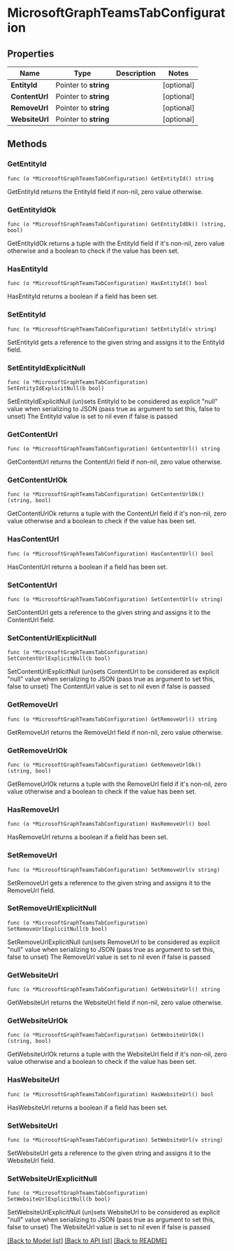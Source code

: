 # MicrosoftGraphTeamsTabConfiguration

## Properties

Name | Type | Description | Notes
------------ | ------------- | ------------- | -------------
**EntityId** | Pointer to **string** |  | [optional] 
**ContentUrl** | Pointer to **string** |  | [optional] 
**RemoveUrl** | Pointer to **string** |  | [optional] 
**WebsiteUrl** | Pointer to **string** |  | [optional] 

## Methods

### GetEntityId

`func (o *MicrosoftGraphTeamsTabConfiguration) GetEntityId() string`

GetEntityId returns the EntityId field if non-nil, zero value otherwise.

### GetEntityIdOk

`func (o *MicrosoftGraphTeamsTabConfiguration) GetEntityIdOk() (string, bool)`

GetEntityIdOk returns a tuple with the EntityId field if it's non-nil, zero value otherwise
and a boolean to check if the value has been set.

### HasEntityId

`func (o *MicrosoftGraphTeamsTabConfiguration) HasEntityId() bool`

HasEntityId returns a boolean if a field has been set.

### SetEntityId

`func (o *MicrosoftGraphTeamsTabConfiguration) SetEntityId(v string)`

SetEntityId gets a reference to the given string and assigns it to the EntityId field.

### SetEntityIdExplicitNull

`func (o *MicrosoftGraphTeamsTabConfiguration) SetEntityIdExplicitNull(b bool)`

SetEntityIdExplicitNull (un)sets EntityId to be considered as explicit "null" value
when serializing to JSON (pass true as argument to set this, false to unset)
The EntityId value is set to nil even if false is passed
### GetContentUrl

`func (o *MicrosoftGraphTeamsTabConfiguration) GetContentUrl() string`

GetContentUrl returns the ContentUrl field if non-nil, zero value otherwise.

### GetContentUrlOk

`func (o *MicrosoftGraphTeamsTabConfiguration) GetContentUrlOk() (string, bool)`

GetContentUrlOk returns a tuple with the ContentUrl field if it's non-nil, zero value otherwise
and a boolean to check if the value has been set.

### HasContentUrl

`func (o *MicrosoftGraphTeamsTabConfiguration) HasContentUrl() bool`

HasContentUrl returns a boolean if a field has been set.

### SetContentUrl

`func (o *MicrosoftGraphTeamsTabConfiguration) SetContentUrl(v string)`

SetContentUrl gets a reference to the given string and assigns it to the ContentUrl field.

### SetContentUrlExplicitNull

`func (o *MicrosoftGraphTeamsTabConfiguration) SetContentUrlExplicitNull(b bool)`

SetContentUrlExplicitNull (un)sets ContentUrl to be considered as explicit "null" value
when serializing to JSON (pass true as argument to set this, false to unset)
The ContentUrl value is set to nil even if false is passed
### GetRemoveUrl

`func (o *MicrosoftGraphTeamsTabConfiguration) GetRemoveUrl() string`

GetRemoveUrl returns the RemoveUrl field if non-nil, zero value otherwise.

### GetRemoveUrlOk

`func (o *MicrosoftGraphTeamsTabConfiguration) GetRemoveUrlOk() (string, bool)`

GetRemoveUrlOk returns a tuple with the RemoveUrl field if it's non-nil, zero value otherwise
and a boolean to check if the value has been set.

### HasRemoveUrl

`func (o *MicrosoftGraphTeamsTabConfiguration) HasRemoveUrl() bool`

HasRemoveUrl returns a boolean if a field has been set.

### SetRemoveUrl

`func (o *MicrosoftGraphTeamsTabConfiguration) SetRemoveUrl(v string)`

SetRemoveUrl gets a reference to the given string and assigns it to the RemoveUrl field.

### SetRemoveUrlExplicitNull

`func (o *MicrosoftGraphTeamsTabConfiguration) SetRemoveUrlExplicitNull(b bool)`

SetRemoveUrlExplicitNull (un)sets RemoveUrl to be considered as explicit "null" value
when serializing to JSON (pass true as argument to set this, false to unset)
The RemoveUrl value is set to nil even if false is passed
### GetWebsiteUrl

`func (o *MicrosoftGraphTeamsTabConfiguration) GetWebsiteUrl() string`

GetWebsiteUrl returns the WebsiteUrl field if non-nil, zero value otherwise.

### GetWebsiteUrlOk

`func (o *MicrosoftGraphTeamsTabConfiguration) GetWebsiteUrlOk() (string, bool)`

GetWebsiteUrlOk returns a tuple with the WebsiteUrl field if it's non-nil, zero value otherwise
and a boolean to check if the value has been set.

### HasWebsiteUrl

`func (o *MicrosoftGraphTeamsTabConfiguration) HasWebsiteUrl() bool`

HasWebsiteUrl returns a boolean if a field has been set.

### SetWebsiteUrl

`func (o *MicrosoftGraphTeamsTabConfiguration) SetWebsiteUrl(v string)`

SetWebsiteUrl gets a reference to the given string and assigns it to the WebsiteUrl field.

### SetWebsiteUrlExplicitNull

`func (o *MicrosoftGraphTeamsTabConfiguration) SetWebsiteUrlExplicitNull(b bool)`

SetWebsiteUrlExplicitNull (un)sets WebsiteUrl to be considered as explicit "null" value
when serializing to JSON (pass true as argument to set this, false to unset)
The WebsiteUrl value is set to nil even if false is passed

[[Back to Model list]](../README.md#documentation-for-models) [[Back to API list]](../README.md#documentation-for-api-endpoints) [[Back to README]](../README.md)


